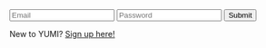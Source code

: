 <html>
  <head>
    <title>Login</title>
  </head>

  <body>
    <div>
        <input type="text" id="email" name="email" placeholder="Email" required>
        <input type="password" id="password" name="password" placeholder="Password" required>
        <button type="submit" onclick="loginForm()">Submit</button>
    </div>
    <p>New to YUMI?  <a href="{{site.baseurl}}/signup">Sign up here!</a></p>
  </body>

  <script>
      function loginForm() {
          let email = document.getElementById("email").value;
          let password = document.getElementById("password").value;

          var myHeaders = new Headers();
          myHeaders.append("Content-Type", "application/json");
          myHeaders.append("Cookie", "jwt=eyJhbGciOiJIUzUxMiJ9.eyJzdWIiOiJ0b2J5QGdtYWlsLmNvbSIsImV4cCI6MTY3NzE0OTMyOCwiaWF0IjoxNjc3MTMxMzI4fQ.ureEas7OUWn3EIsOEod7-IVY9ETSFh47z0unOqCZYvzZZWNdYOAt3D7pJVUb1VbyY3v5C0L0YP_fMdyvAg1QIg");

          var raw = JSON.stringify({
            "email": email,
            "password": password
          });

          var requestOptions = {
            method: 'POST',
            headers: myHeaders,
            body: raw,
            redirect: 'follow'
          };

          fetch("https://csatri1.tk/authenticate", requestOptions)
            .then(response => response.text())
            .then(result => console.log(result))
            .catch(error => console.log('error', error));
        }
  </script>
</html>
